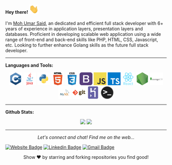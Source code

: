 <h4> Hey there! <img src="https://raw.githubusercontent.com/umarrsaid/umarrsaid/master/gifs/wave.gif" width="30px"></h4>

I'm [Moh Umar Said](https://github.com/umarrsaid/), an dedicated and efficient full stack developer with 6+ years of experience in application layers, presentation layers and databases. Proficient in developing scalable web application using a wide range of front-end and back-end skills like PHP, HTML, CSS, Javascript, etc. Looking to further enhance Golang skills as the future full stack developer.

 ---
 
**Languages and Tools:**

<p align="center">

  <div align="center">
  
  <code><img height="40" src="https://raw.githubusercontent.com/github/explore/80688e429a7d4ef2fca1e82350fe8e3517d3494d/topics/cpp/cpp.png"></code> <code><img height="40" src="https://raw.githubusercontent.com/devicons/devicon/master/icons/java/java-original-wordmark.svg"></code> <code><img height="40" src="https://raw.githubusercontent.com/github/explore/80688e429a7d4ef2fca1e82350fe8e3517d3494d/topics/python/python.png"></code> <code><img height="40" src="https://raw.githubusercontent.com/github/explore/80688e429a7d4ef2fca1e82350fe8e3517d3494d/topics/html/html.png"></code> <code><img height="40" src="https://raw.githubusercontent.com/github/explore/80688e429a7d4ef2fca1e82350fe8e3517d3494d/topics/css/css.png"></code> <code><img height="40" src="https://raw.githubusercontent.com/github/explore/80688e429a7d4ef2fca1e82350fe8e3517d3494d/topics/bootstrap/bootstrap.png"></code> <code><img height="40" src="https://raw.githubusercontent.com/github/explore/80688e429a7d4ef2fca1e82350fe8e3517d3494d/topics/javascript/javascript.png"></code> <code><img height="40" src="https://raw.githubusercontent.com/github/explore/80688e429a7d4ef2fca1e82350fe8e3517d3494d/topics/typescript/typescript.png"></code> <code><img height="40" src="https://raw.githubusercontent.com/devicons/devicon/master/icons/react/react-original-wordmark.svg"></code> <code><img height="40" src="https://raw.githubusercontent.com/github/explore/80688e429a7d4ef2fca1e82350fe8e3517d3494d/topics/nodejs/nodejs.png"></code> <code><img height="40" src="https://raw.githubusercontent.com/github/explore/80688e429a7d4ef2fca1e82350fe8e3517d3494d/topics/mongodb/mongodb.png"></code> <code><img height="40" src="https://raw.githubusercontent.com/github/explore/80688e429a7d4ef2fca1e82350fe8e3517d3494d/topics/mysql/mysql.png"></code> <code><img height="40" src="https://raw.githubusercontent.com/github/explore/80688e429a7d4ef2fca1e82350fe8e3517d3494d/topics/git/git.png"></code> <code><img height="40" src="https://raw.githubusercontent.com/devicons/devicon/master/icons/heroku/heroku-plain.svg"></code> <code><img height="40" src="https://raw.githubusercontent.com/github/explore/80688e429a7d4ef2fca1e82350fe8e3517d3494d/topics/terminal/terminal.png"></code>

  </div>
  </p>

 ---
 
**Github Stats:**

<p align="center">
  
  <img src="https://github-readme-stats.vercel.app/api?username=umarrsaid&count_private=true&show_icons=true&theme=dracula&line_height=33">
  <img src="https://github-readme-stats.vercel.app/api/top-langs/?username=umarrsaid&count_private=true&hide=html,scss,,ejs&theme=dracula&line_height=10">

</p>

 ---

<p align="center">
  <i>Let's connect and chat! Find me on the web...</i>
  
   [![Website Badge](https://img.shields.io/badge/-umarrsaid.com-47CCCC?style=flat&logo=Google-Chrome&logoColor=white&link=https://github.io/umarrsaid/)](https://github.com/umarrsaid/) 
   [![Linkedin Badge](https://img.shields.io/badge/-umarrsaid-blue?style=flat-square&logo=Linkedin&logoColor=white&link=https://www.linkedin.com/in/umarrsaid/)](https://www.linkedin.com/in/umarrsaid/)
   [![Gmail Badge](https://img.shields.io/badge/-umarrsaid-c14438?style=flat-square&logo=Gmail&logoColor=white&link=mailto:umarr.said@gmail.com)](mailto:umarr.said@gmail.com)
  <p align="center">
    Show ❤️ by starring and forking repositories you find good!
  </p>
</p>

